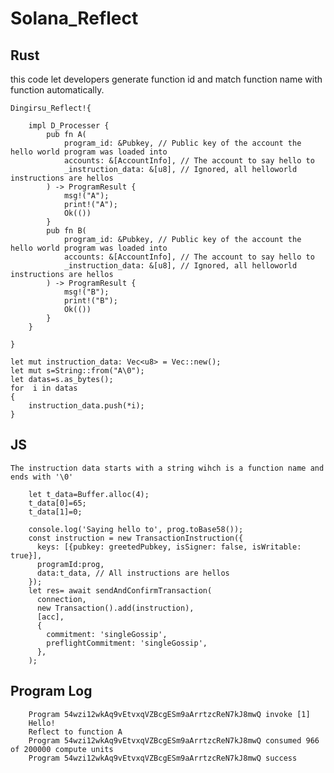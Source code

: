 # Solana_Reflect

## Rust
this code let developers generate function id and match function name with function automatically.

    Dingirsu_Reflect!{

        impl D_Processer {
            pub fn A(
                program_id: &Pubkey, // Public key of the account the hello world program was loaded into
                accounts: &[AccountInfo], // The account to say hello to
                _instruction_data: &[u8], // Ignored, all helloworld instructions are hellos
            ) -> ProgramResult {
                msg!("A");
                print!("A");
                Ok(())
            }
            pub fn B(
                program_id: &Pubkey, // Public key of the account the hello world program was loaded into
                accounts: &[AccountInfo], // The account to say hello to
                _instruction_data: &[u8], // Ignored, all helloworld instructions are hellos
            ) -> ProgramResult {
                msg!("B");
                print!("B");
                Ok(())
            }
        }

    }
    
    let mut instruction_data: Vec<u8> = Vec::new();
    let mut s=String::from("A\0");
    let datas=s.as_bytes();
    for  i in datas
    {
        instruction_data.push(*i);
    }


## JS
    The instruction data starts with a string wihch is a function name and ends with '\0'
    
        let t_data=Buffer.alloc(4);
        t_data[0]=65;
        t_data[1]=0;

        console.log('Saying hello to', prog.toBase58());
        const instruction = new TransactionInstruction({
          keys: [{pubkey: greetedPubkey, isSigner: false, isWritable: true}],
          programId:prog,
          data:t_data, // All instructions are hellos
        });
        let res= await sendAndConfirmTransaction(
          connection,
          new Transaction().add(instruction),
          [acc],
          {
            commitment: 'singleGossip',
            preflightCommitment: 'singleGossip',
          },
        );

## Program Log

        Program 54wzi12wkAq9vEtvxqVZBcgESm9aArrtzcReN7kJ8mwQ invoke [1]
        Hello!
        Reflect to function A
        Program 54wzi12wkAq9vEtvxqVZBcgESm9aArrtzcReN7kJ8mwQ consumed 966 of 200000 compute units
        Program 54wzi12wkAq9vEtvxqVZBcgESm9aArrtzcReN7kJ8mwQ success


